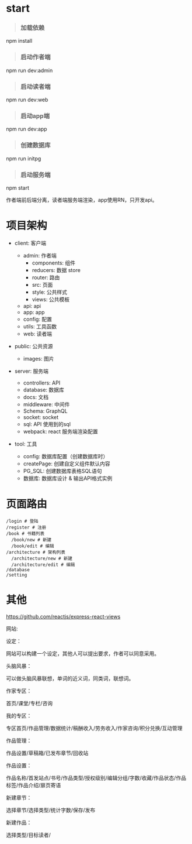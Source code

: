 # start


> ### 加载依赖
npm install

> ### 启动作者端
npm run dev:admin

> ### 启动读者端
npm run dev:web

> ### 启动app端
npm run dev:app

> ### 创建数据库
npm run initpg

> ### 启动服务端
npm start

作者端前后端分离，读者端服务端渲染，app使用RN，只开发api。

# 项目架构
- client: 客户端
  - admin: 作者端
    - components: 组件
    - reducers: 数据 store
    - router: 路由
    - src: 页面
    - style: 公共样式
    - views: 公共模板
  - api: api
  - app: app
  - config: 配置
  - utils: 工具函数
  - web: 读者端

- public: 公共资源
  - images: 图片

- server: 服务端
  - controllers: API
  - database: 数据库
  - docs: 文档
  - middleware: 中间件
  - Schema: GraphQL
  - socket: socket
  - sql: API 使用到的sql
  - webpack: react 服务端渲染配置

- tool: 工具
  - config: 数据库配置（创建数据库时）
  - createPage: 创建自定义组件默认内容
  - PG_SQL: 创建数据库表格SQL语句
  - 数据库: 数据库设计 & 输出API格式实例


# 页面路由

    /login # 登陆
    /register # 注册
    /book # 书籍列表
      /book/new # 新建
      /book/edit # 编辑
    /architecture # 架构列表
      /architecture/new # 新建
      /architecture/edit # 编辑
    /database
    /setting


# 其他

https://github.com/reactjs/express-react-views

网站:

设定：

网站可以构建一个设定，其他人可以提出要求，作者可以同意采用。

头脑风暴：

可以做头脑风暴联想，单词的近义词，同类词，联想词。


作家专区：

首页/课堂/专栏/咨询

我的专区：

专区首页/作品管理/数据统计/稿酬收入/劳务收入/作家咨询/积分兑换/互动管理

作品管理：

作品设置/草稿箱/已发布章节/回收站

作品设置：

作品名称/首发站点/书号/作品类型/授权级别/编辑分组/字数/收藏/作品状态/作品标签/作品介绍/扉页寄语

新建章节：

选择章节/选择类型/统计字数/保存/发布

新建作品：

选择类型/目标读者/






